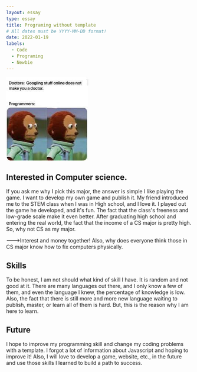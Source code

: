 ```yaml
---
layout: essay
type: essay
title: Programing without template
# All dates must be YYYY-MM-DD format!
date: 2022-01-19
labels:
  - Code
  - Programing
  - Newbie
---
```


<img class="ui medium left floated image" src="../images/cs.jpeg">

## Interested in Computer science.
If you ask me why I pick this major, the answer is simple I like playing the game. I want to develop my own game and publish it. My friend introduced me to the STEM class when I was in High school, and I love it. I played out the game he developed, and it's fun. The fact that the class's freeness and low-grade scale make it even better. After graduating high school and entering the real world, the fact that the income of a CS major is pretty high. So, why not CS as my major. 

--->Interest and money together! Also, why does everyone think those in CS major know how to fix computers physically. 

## Skills
To be honest, I am not should what kind of skill I have. It is random and not good at it. There are many languages out there, and I only know a few of them, and even the language I knew, the percentage of knowledge is low. Also, the fact that there is still more and more new language waiting to publish, master, or learn all of them is hard. But, this is the reason why I am here to learn. 

## Future
I hope to improve my programming skill and change my coding problems with a template. I forgot a lot of information about Javascript and hoping to improve it! Also, I will love to develop a game, website, etc., in the future and use those skills I learned to build a path to success. 
